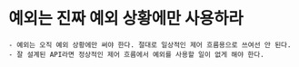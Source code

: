 # 예외는 진짜 예외 상황에만 사용하라

    - 예외는 오직 예외 상황에만 써야 한다. 절대로 일상적인 제어 흐름용으로 쓰여선 안 된다.
    - 잘 설계된 API라면 정상적인 제어 흐름에서 예외를 사용할 일이 없게 해야 한다.